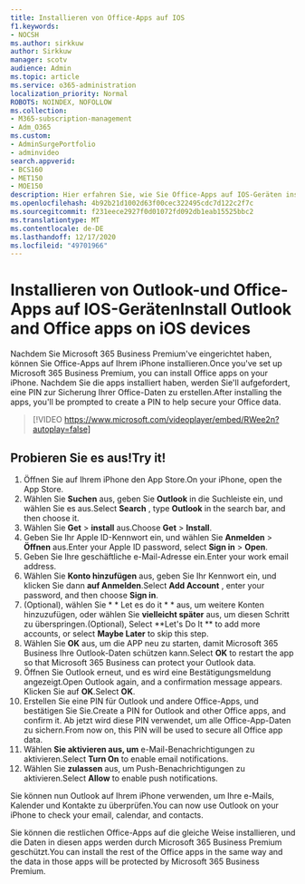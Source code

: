 ```yaml
---
title: Installieren von Office-Apps auf IOS
f1.keywords:
- NOCSH
ms.author: sirkkuw
author: Sirkkuw
manager: scotv
audience: Admin
ms.topic: article
ms.service: o365-administration
localization_priority: Normal
ROBOTS: NOINDEX, NOFOLLOW
ms.collection:
- M365-subscription-management
- Adm_O365
ms.custom:
- AdminSurgePortfolio
- adminvideo
search.appverid:
- BCS160
- MET150
- MOE150
description: Hier erfahren Sie, wie Sie Office-Apps auf IOS-Geräten installieren.
ms.openlocfilehash: 4b92b21d1002d63f00cec322495cdc7d122c2f7c
ms.sourcegitcommit: f231eece2927f0d01072fd092db1eab15525bbc2
ms.translationtype: MT
ms.contentlocale: de-DE
ms.lasthandoff: 12/17/2020
ms.locfileid: "49701966"
---
```

# <a name="install-outlook-and-office-apps-on-ios-devices"></a><span data-ttu-id="d7fee-103">Installieren von Outlook-und Office-Apps auf IOS-Geräten</span><span class="sxs-lookup"><span data-stu-id="d7fee-103">Install Outlook and Office apps on iOS devices</span></span>

<span data-ttu-id="d7fee-104">Nachdem Sie Microsoft 365 Business Premium&#39;ve eingerichtet haben, können Sie Office-Apps auf Ihrem iPhone installieren.</span><span class="sxs-lookup"><span data-stu-id="d7fee-104">Once you&#39;ve set up Microsoft 365 Business Premium, you can install Office apps on your iPhone.</span></span> <span data-ttu-id="d7fee-105">Nachdem Sie die apps installiert haben, werden Sie&#39;ll aufgefordert, eine PIN zur Sicherung Ihrer Office-Daten zu erstellen.</span><span class="sxs-lookup"><span data-stu-id="d7fee-105">After installing the apps, you&#39;ll be prompted to create a PIN to help secure your Office data.</span></span>

> [!VIDEO https://www.microsoft.com/videoplayer/embed/RWee2n?autoplay=false]

## <a name="try-it"></a><span data-ttu-id="d7fee-106">Probieren Sie es aus!</span><span class="sxs-lookup"><span data-stu-id="d7fee-106">Try it!</span></span>

1. <span data-ttu-id="d7fee-107">Öffnen Sie auf Ihrem iPhone den App Store.</span><span class="sxs-lookup"><span data-stu-id="d7fee-107">On your iPhone, open the App Store.</span></span>
2. <span data-ttu-id="d7fee-108">Wählen Sie  **Suchen** aus, geben Sie  **Outlook** in die Suchleiste ein, und wählen Sie es aus.</span><span class="sxs-lookup"><span data-stu-id="d7fee-108">Select  **Search** , type  **Outlook** in the search bar, and then choose it.</span></span>
3. <span data-ttu-id="d7fee-109">Wählen Sie **Get**   >   **install** aus.</span><span class="sxs-lookup"><span data-stu-id="d7fee-109">Choose  **Get**  >  **Install**.</span></span>
4. <span data-ttu-id="d7fee-110">Geben Sie Ihr Apple ID-Kennwort ein, und wählen Sie **Anmelden**  >   **Öffnen** aus.</span><span class="sxs-lookup"><span data-stu-id="d7fee-110">Enter your Apple ID password, select **Sign in** >  **Open**.</span></span>
5. <span data-ttu-id="d7fee-111">Geben Sie Ihre geschäftliche e-Mail-Adresse ein.</span><span class="sxs-lookup"><span data-stu-id="d7fee-111">Enter your work email address.</span></span>
6. <span data-ttu-id="d7fee-112">Wählen Sie  **Konto hinzufügen** aus, geben Sie Ihr Kennwort ein, und klicken Sie dann  **auf Anmelden**.</span><span class="sxs-lookup"><span data-stu-id="d7fee-112">Select  **Add Account** , enter your password, and then choose  **Sign in**.</span></span>
7. <span data-ttu-id="d7fee-113">(Optional), wählen Sie \* \* Let es do it \* \* aus, um weitere Konten hinzuzufügen, oder wählen Sie  **vielleicht später**  aus, um diesen Schritt zu überspringen.</span><span class="sxs-lookup"><span data-stu-id="d7fee-113">(Optional), Select  \*\*Let's Do It \*\* to add more accounts, or select  **Maybe Later**  to skip this step.</span></span>
8. <span data-ttu-id="d7fee-114">Wählen Sie  **OK** aus, um die APP neu zu starten, damit Microsoft 365 Business Ihre Outlook-Daten schützen kann.</span><span class="sxs-lookup"><span data-stu-id="d7fee-114">Select  **OK** to restart the app so that Microsoft 365 Business  can protect your Outlook data.</span></span>
9. <span data-ttu-id="d7fee-115">Öffnen Sie Outlook erneut, und es wird eine Bestätigungsmeldung angezeigt.</span><span class="sxs-lookup"><span data-stu-id="d7fee-115">Open Outlook again, and a confirmation message appears.</span></span> <span data-ttu-id="d7fee-116">Klicken Sie auf  **OK**.</span><span class="sxs-lookup"><span data-stu-id="d7fee-116">Select  **OK**.</span></span>
10. <span data-ttu-id="d7fee-117">Erstellen Sie eine PIN für Outlook und andere Office-Apps, und bestätigen Sie Sie.</span><span class="sxs-lookup"><span data-stu-id="d7fee-117">Create a PIN for Outlook and other Office apps, and confirm it.</span></span> <span data-ttu-id="d7fee-118">Ab jetzt wird diese PIN verwendet, um alle Office-App-Daten zu sichern.</span><span class="sxs-lookup"><span data-stu-id="d7fee-118">From now on, this PIN will be used to secure all Office app data.</span></span>
11. <span data-ttu-id="d7fee-119">Wählen  **Sie aktivieren aus, um**  e-Mail-Benachrichtigungen zu aktivieren.</span><span class="sxs-lookup"><span data-stu-id="d7fee-119">Select  **Turn On**  to enable email notifications.</span></span>
12. <span data-ttu-id="d7fee-120">Wählen Sie  **zulassen** aus, um Push-Benachrichtigungen zu aktivieren.</span><span class="sxs-lookup"><span data-stu-id="d7fee-120">Select  **Allow** to enable push notifications.</span></span>

<span data-ttu-id="d7fee-121">Sie können nun Outlook auf Ihrem iPhone verwenden, um Ihre e-Mails, Kalender und Kontakte zu überprüfen.</span><span class="sxs-lookup"><span data-stu-id="d7fee-121">You can now use Outlook on your iPhone to check your email, calendar, and contacts.</span></span>

<span data-ttu-id="d7fee-122">Sie können die restlichen Office-Apps auf die gleiche Weise installieren, und die Daten in diesen apps werden durch Microsoft 365 Business Premium geschützt.</span><span class="sxs-lookup"><span data-stu-id="d7fee-122">You can install the rest of the Office apps in the same way and the data in those apps will be protected by Microsoft 365 Business Premium.</span></span>